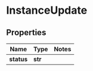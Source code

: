 # InstanceUpdate

## Properties
Name | Type | Notes
------------ | ------------- | -------------
**status** | **str** |


